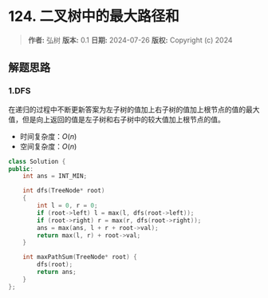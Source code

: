 # 124. 二叉树中的最大路径和

> **作者:** 弘树
> **版本:** 0.1
> **日期:** 2024-07-26
> **版权:** Copyright (c) 2024

## 解题思路
### 1.DFS

在递归的过程中不断更新答案为左子树的值加上右子树的值加上根节点的值的最大值，但是向上返回的值是左子树和右子树中的较大值加上根节点的值。

- 时间复杂度：$O(n)$
- 空间复杂度：$O(n)$

```C++
class Solution {
public:
    int ans = INT_MIN;

    int dfs(TreeNode* root)
    {
        int l = 0, r = 0;
        if (root->left) l = max(l, dfs(root->left));
        if (root->right) r = max(r, dfs(root->right));
        ans = max(ans, l + r + root->val);
        return max(l, r) + root->val;
    }

    int maxPathSum(TreeNode* root) {
        dfs(root);
        return ans;
    }
};
```